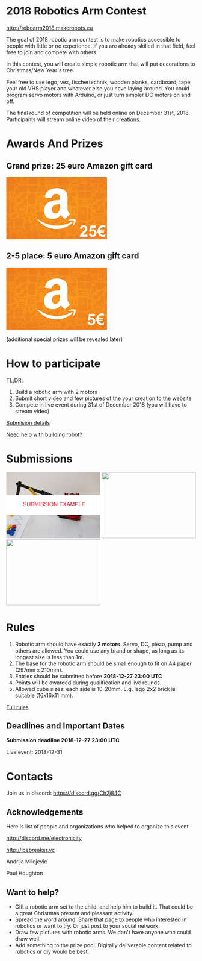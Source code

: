 
# 2018 Robotics Arm Contest

<http://roboarm2018.makerobots.eu>

The goal of 2018 robotic arm contest is to make robotics accessible to people with little or no experience. If you are already skilled in that field, feel free to join and compete with others. 

In this contest, you will create simple robotic arm that will put decorations to Christmas/New Year's tree. 

Feel free to use lego, vex, fischertechnik, wooden planks, cardboard, tape, your old VHS player and whatever else you have laying around. You could program servo motors with Arduino, or just turn simpler DC motors on and off. 

The final round of competition will be held online on December 31st, 2018. Participants will stream online video of their creations.


# Awards And Prizes

## Grand prize: 25 euro Amazon gift card

![/imgs/amazon-25.png](/imgs/amazon-25.png)

## 2-5 place: 5 euro Amazon gift card 

![/imgs/amazon-5.png](/imgs/amazon-5.png)

(additional special prizes will be revealed later)

# How to participate 

TL;DR;
1. Build a robotic arm with 2 motors
2. Submit short video and few pictures of the your creation to the website
3. Compete in live event during 31st of December 2018 (you will have to stream video)

[Submision details](submisions.md)

[Need help with building robot?](help.md)

# Submissions

<a href="/submissions/example-submission/exampleSubmission"><img src="/submissions/example-submission/one.png" width="250" height="175" /></a> <a href="#submissions"><img src="imgs/placeholder.png" width="250" height="175" /></a> <a href="#submissions"><img src="imgs/placeholder.png" width="250" height="175" /></a>


# Rules 

1. Robotic arm should have exactly **2 motors**. Servo, DC, piezo, pump and others are allowed. You could use any brand or shape, as long as its longest size is less than 1m.
2. The base for the robotic arm should be small enough to fit on A4 paper (297mm x 210mm).
3. Entries should be submitted before **2018-12-27 23:00 UTC**
4. Points will be awarded during qualification and live rounds.
5. Allowed cube sizes: each side is 10-20mm. E.g. lego 2x2 brick is suitable (16x16x11 mm).

[Full rules](rules.md)

## Deadlines and Important Dates

**Submission deadline 2018-12-27 23:00 UTC**

Live event: 2018-12-31


# Contacts

Join us in discord: <https://discord.gg/Ch2j84C>

## Acknowledgements

Here is list of people and organizations who helped to organize this event.

<http://discord.me/electronicity>

<http://icebreaker.vc>

Andrija Milojevic

Paul Houghton


## Want to help?

- Gift a robotic arm set to the child, and help him to build it. That could be a great Christmas present and pleasant activity.
- Spread the word around. Share that page to people who interested in robotics or want to try. Or just post to your social network.
- Draw few pictures with robotic arms. We don't have anyone who could draw well. 
- Add something to the prize pool. Digitally deliverable content related to robotics or diy would be best. 



